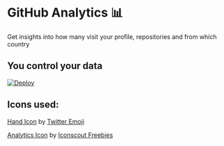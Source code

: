 # GitHub Analytics 📊

Get insights into how many visit your profile, repositories and from which country

## You control your data

[![Deploy](https://www.herokucdn.com/deploy/button.svg)](https://heroku.com/deploy)

## Icons used:

[Hand Icon](https://iconscout.com/icons/hand) by [Twitter Emoji](https://iconscout.com/contributors/twitter-inc)

[Analytics Icon](https://iconscout.com/icons/analytics) by [Iconscout Freebies](https://iconscout.com)
